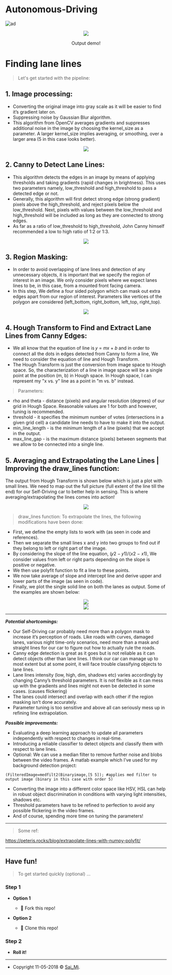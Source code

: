 # Autonomous-Driving 
![ad](https://imgur.com/UvHELXP.png)

<div align="center">
<img src=https://imgur.com/lwyTbFk.gif" >
<p>Output demo!</p>
</div>

# Finding lane lines

> Let's get started with the pipeline:

## 1. Image processing:

- Converting the original image into gray scale as it will be easier to find it’s gradient later on.
- Suppressing noise by Gaussian Blur algorithm.
- This algorithm from OpenCV averages gradients and suppresses additional noise in the image by choosing the kernel_size as a parameter. A larger kernel_size implies averaging, or smoothing, over a larger area (5 in this case looks better).

<div align="center">
<img src=https://imgur.com/EgYrIeI.png" >
</div>

## 2. Canny to Detect Lane Lines:

- This algorithm detects the edges in an image by means of applying thresholds and taking gradients (rapid changes in brightness). This uses two parameters namely, low_threshold and high_threshold to pass a detected edge or not.
- Generally, this algorithm will first detect strong edge (strong gradient) pixels above the high_threshold, and reject pixels below the low_threshold. Next, pixels with values between the low_threshold and high_threshold will be included as long as they are connected to strong edges.
- As far as a ratio of low_threshold to high_threshold, John Canny himself recommended a low to high ratio of 1:2 or 1:3.

<div align="center">
<img src=https://imgur.com/Kljt9IL.png >
</div>

## 3. Region Masking: 

- In order to avoid overlapping of lane lines and detection of any unnecessary objects, it is important that we specify the region of interest in an image. We only consider pixels where we expect lanes lines to be, in this case, from a mounted front facing camera.
- In this step, We define a four sided polygon which can mask out extra edges apart from our region of interest. Parameters like vertices of the polygon are considered (left_bottom, right_bottom, left_top, right_top).

<div align="center">
<img src=https://imgur.com/nu9d7UB.png >
</div>

## 4.	Hough Transform to Find and Extract Lane Lines from Canny Edges: 

- We all know that the equation of line is 𝑦 = 𝑚𝑥 + 𝑏 and in order to connect all the dots in edges detected from Canny to form a line, We need to consider the equation of line and Hough Transform.
- The Hough Transform is just the conversion from image space to Hough space. So, the characterization of a line in image space will be a single point at the position (m, b) in Hough space. In Hough space, I can represent my "x vs. y" line as a point in "m vs. b" instead.

> Parameters:

- rho and theta - distance (pixels) and angular resolution (degrees) of our grid in Hough Space. Reasonable values are 1 for both and however, tuning is recommended.
- threshold - it specifies the minimum number of votes (intersections in a given grid cell) a candidate line needs to have to make it into the output.
- min_line_length - is the minimum length of a line (pixels) that we accept in the output.
- max_line_gap - is the maximum distance (pixels) between segments that we allow to be connected into a single line.

## 5.	Averaging and Extrapolating the Lane Lines | Improving the draw_lines function: 

The output from Hough Transform is shown below which is just a plot with small lines. We need to map out the full picture (full extent of the line till the end) for our Self-Driving car to better help in sensing. This is where averaging/extrapolating the lines comes into action!

<div align="center">
<img src=https://imgur.com/e6uECC4.png >
</div>

> draw_lines function: To extrapolate the lines, the following modifications have been done:

- First, we define the empty lists to work with (as seen in code and references).
- Then we separate the small lines x and y into two groups to find out if they belong to left or right part of the image.
- By considering the slope of the line equation, (𝑦2 − 𝑦1)/(𝑥2 − 𝑥1), We consider values from left or right parts depending on the slope is positive or negative.
- We then use polyfit function to fit a line to these points.
- We now take average of slope and intercept line and derive upper and lower parts of the image (as seen in code).
- Finally, we plot the single solid line on both the lanes as output. Some of the examples are shown below:

<div align="center">
<img src=https://imgur.com/jkPB7cZ.png >
</div>

<div align="center">
<img src=https://imgur.com/bT5pFRq.png >
</div>

---

***Potential shortcomings:***

- Our Self-Driving car probably need more than a polygon mask to increase it’s perception of roads. Like roads with curves, damaged lanes, various night time-only scenarios, need more than a mask and straight lines for our car to figure out how to actually rule the roads.
- Canny edge detection is great as it goes but is not reliable as it can detect objects other than lane lines. I think our car can manage up to most extent but at some point, it will face trouble classifying objects to lane lines.
- Lane lines intensity (low, high, dim, shadows etc) varies accordingly by changing Canny’s threshold parameters. It is not flexible as it can mess up with the gradients and lines might not even be detected in some cases. (causes flickering)
- The lanes could intersect and overlap with each other if the region masking isn’t done accurately.
- Parameter tuning is too sensitive and above all can seriously mess up in refining line extrapolation.

***Possible improvements:***

- Evaluating a deep learning approach to update all parameters independently with respect to changes in real-time.
- Introducing a reliable classifier to detect objects and classify them with respect to lane lines.
- Optional: We can use a median filter to remove further noise and blobs between the video frames. A matlab example which I’ve used for my background detection project:

```
(FilteredImage=medfilt2(Binaryimage,[5 5]); #applies med filter to output image (binary in this case with order 5)
```
- Converting the image into a different color space like HSV, HSL can help in robust object discrimination in conditions with varying light intensities, shadows etc.
- Threshold parameters have to be refined to perfection to avoid any possible flickering in the video frames.
- And of course, spending more time on tuning the parameters!

---

> Some ref:

https://peteris.rocks/blog/extrapolate-lines-with-numpy-polyfit/

---

## Have fun!

> To get started quickly (optional) ...

### Step 1

- **Option 1**
    - 🍴 Fork this repo!

- **Option 2**
    - 👯 Clone this repo!

### Step 2

- **Roll it!**

---

- Copyright 11-05-2018 © <a href="http://saimj7.github.io" target="_blank">Sai_Mj</a>.
